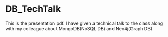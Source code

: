 # DB_TechTalk
This is the presentation pdf. I have given a technical talk to the class along with my colleague about MongoDB(NoSQL DB) and Neo4j(Graph DB)

